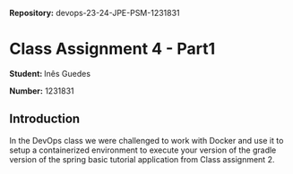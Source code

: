 <strong>Repository:</strong> devops-23-24-JPE-PSM-1231831
 <p></p>

# Class Assignment 4 - Part1

<p></p>

<strong>Student: </strong>
Inês Guedes
 <p></p>

<strong>Number:</strong>
1231831
<p></p>

<p>
</p>
<p></p>

## Introduction
In the DevOps class we were challenged to work with Docker and use it to setup a containerized environment to execute your version of the gradle version of the spring basic tutorial application from Class assignment 2.

<p></p>
